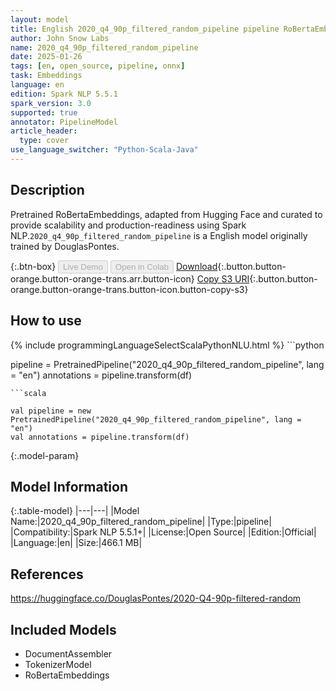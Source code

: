 ```yaml
---
layout: model
title: English 2020_q4_90p_filtered_random_pipeline pipeline RoBertaEmbeddings from DouglasPontes
author: John Snow Labs
name: 2020_q4_90p_filtered_random_pipeline
date: 2025-01-26
tags: [en, open_source, pipeline, onnx]
task: Embeddings
language: en
edition: Spark NLP 5.5.1
spark_version: 3.0
supported: true
annotator: PipelineModel
article_header:
  type: cover
use_language_switcher: "Python-Scala-Java"
---
```


## Description

Pretrained RoBertaEmbeddings, adapted from Hugging Face and curated to provide scalability and production-readiness using Spark NLP.`2020_q4_90p_filtered_random_pipeline` is a English model originally trained by DouglasPontes.

{:.btn-box}
<button class="button button-orange" disabled>Live Demo</button>
<button class="button button-orange" disabled>Open in Colab</button>
[Download](https://s3.amazonaws.com/auxdata.johnsnowlabs.com/public/models/2020_q4_90p_filtered_random_pipeline_en_5.5.1_3.0_1737866100492.zip){:.button.button-orange.button-orange-trans.arr.button-icon}
[Copy S3 URI](s3://auxdata.johnsnowlabs.com/public/models/2020_q4_90p_filtered_random_pipeline_en_5.5.1_3.0_1737866100492.zip){:.button.button-orange.button-orange-trans.button-icon.button-copy-s3}

## How to use



<div class="tabs-box" markdown="1">
{% include programmingLanguageSelectScalaPythonNLU.html %}
```python

pipeline = PretrainedPipeline("2020_q4_90p_filtered_random_pipeline", lang = "en")
annotations =  pipeline.transform(df)   

```
```scala

val pipeline = new PretrainedPipeline("2020_q4_90p_filtered_random_pipeline", lang = "en")
val annotations = pipeline.transform(df)

```
</div>

{:.model-param}
## Model Information

{:.table-model}
|---|---|
|Model Name:|2020_q4_90p_filtered_random_pipeline|
|Type:|pipeline|
|Compatibility:|Spark NLP 5.5.1+|
|License:|Open Source|
|Edition:|Official|
|Language:|en|
|Size:|466.1 MB|

## References

https://huggingface.co/DouglasPontes/2020-Q4-90p-filtered-random

## Included Models

- DocumentAssembler
- TokenizerModel
- RoBertaEmbeddings